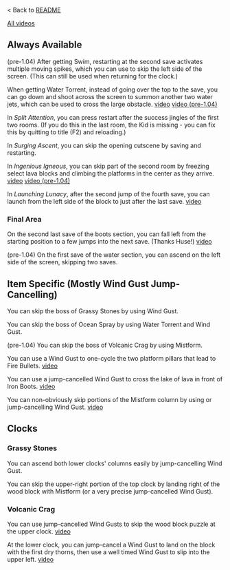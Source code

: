 < Back to [README](README.md)

[All videos](https://imgur.com/a/NkKmjM5)

## Always Available

(pre-1.04) After getting Swim, restarting at the second save activates multiple moving spikes, which you can use to skip the left side of the screen. (This can still be used when returning for the clock.)

When getting Water Torrent, instead of going over the top to the save, you can go down and shoot across the screen to summon another two water jets, which can be used to cross the large obstacle. [video](https://i.imgur.com/5B33gO4.mp4) [video (pre-1.04)](https://i.imgur.com/7sqMMGq.mp4)

In *Split Attention*, you can press restart after the success jingles of the first two rooms. (If you do this in the last room, the Kid is missing - you can fix this by quitting to title (F2) and reloading.)

In *Surging Ascent*, you can skip the opening cutscene by saving and restarting.

In *Ingenious Igneous*, you can skip part of the second room by freezing select lava blocks and climbing the platforms in the center as they arrive. [video](https://i.imgur.com/fCbRxCx.mp4) [video (pre-1.04)](https://i.imgur.com/BfDG1sN.mp4)

In *Launching Lunacy*, after the second jump of the fourth save, you can launch from the left side of the block to just after the last save. [video](https://i.imgur.com/qM8kNeF.mp4)

### Final Area

On the second last save of the boots section, you can fall left from the starting position to a few jumps into the next save. (Thanks Huse!) [video](https://i.imgur.com/5DY2adW.mp4)

(pre-1.04) On the first save of the water section, you can ascend on the left side of the screen, skipping two saves.

## Item Specific (Mostly Wind Gust Jump-Cancelling)

You can skip the boss of Grassy Stones by using Wind Gust.

You can skip the boss of Ocean Spray by using Water Torrent and Wind Gust.

(pre-1.04) You can skip the boss of Volcanic Crag by using Mistform.

You can use a Wind Gust to one-cycle the two platform pillars that lead to Fire Bullets. [video](https://i.imgur.com/iUsiIbc.mp4)

You can use a jump-cancelled Wind Gust to cross the lake of lava in front of Iron Boots. [video](https://i.imgur.com/QRlqbWv.mp4)

You can non-obviously skip portions of the Mistform column by using or jump-cancelling Wind Gust. [video](https://i.imgur.com/Xcpb0nD.mp4)

## Clocks

### Grassy Stones

You can ascend both lower clocks' columns easily by jump-cancelling Wind Gust.

You can skip the upper-right portion of the top clock by landing right of the wood block with Mistform (or a very precise jump-cancelled Wind Gust).

### Volcanic Crag

You can use jump-cancelled Wind Gusts to skip the wood block puzzle at the upper clock. [video](https://i.imgur.com/9N47eAh.mp4)

At the lower clock, you can jump-cancel a Wind Gust to land on the block with the first dry thorns, then use a well timed Wind Gust to slip into the upper left. [video](https://i.imgur.com/MFRim93.mp4)
